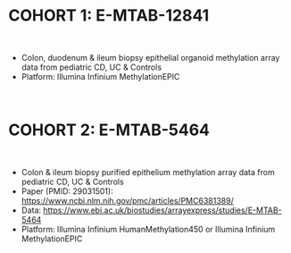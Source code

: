 # COHORT 1: E-MTAB-12841
<br>

- Colon, duodenum & ileum biopsy epithelial organoid methylation array data from pediatric CD, UC & Controls<br>
- Platform: Illumina Infinium MethylationEPIC

<br>

# COHORT 2: E-MTAB-5464
<br>

- Colon & ileum biopsy purified epithelium methylation array data from pediatric CD, UC & Controls<br>
- Paper (PMID: 29031501): https://www.ncbi.nlm.nih.gov/pmc/articles/PMC6381389/<br>
- Data: https://www.ebi.ac.uk/biostudies/arrayexpress/studies/E-MTAB-5464
- Platform: Illumina Infinium HumanMethylation450 or Illumina Infinium MethylationEPIC
